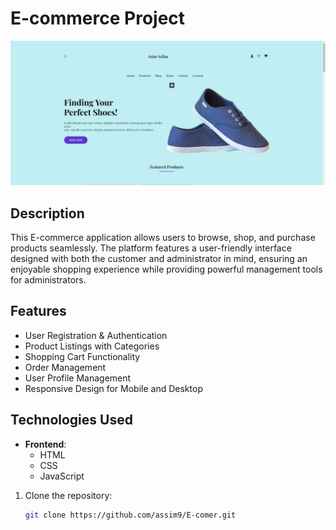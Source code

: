 # E-commerce Project

![E-commerce](https://raw.githubusercontent.com/assim9/E-comer/refs/heads/main/2024-10-20.png) <!-- Replace with your project's logo -->

## Description

This E-commerce application allows users to browse, shop, and purchase products seamlessly. The platform features a user-friendly interface designed with both the customer and administrator in mind, ensuring an enjoyable shopping experience while providing powerful management tools for administrators.

## Features

- User Registration & Authentication
- Product Listings with Categories
- Shopping Cart Functionality
- Order Management
- User Profile Management
- Responsive Design for Mobile and Desktop

## Technologies Used

- **Frontend**: 
  - HTML
  - CSS
  - JavaScript
  

1. Clone the repository:
   ```bash
   git clone https://github.com/assim9/E-comer.git
